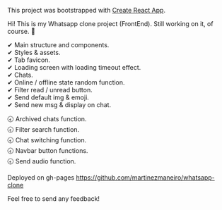 This project was bootstrapped with [Create React App](https://github.com/facebook/create-react-app).

Hi! This is my Whatsapp clone project (FrontEnd). Still working on it, of course. 🦾

✔ Main structure and components. <br/>
✔ Styles & assets. <br/>
✔ Tab favicon. <br/>
✔ Loading screen with loading timeout effect. <br/>
✔ Chats. <br/>
✔ Online / offline state random function. <br/>
✔ Filter read / unread button. <br/>
✔ Send default img & emoji. <br/>
✔ Send new msg & display on chat. <br/>

🕣 Archived chats function. <br/>
🕣 Filter search function. <br/>
🕣 Chat switching function. <br/>
🕣 Navbar button functions. <br/>
🕣 Send audio function. <br/>

Deployed on gh-pages https://github.com/martinezmaneiro/whatsapp-clone

Feel free to send any feedback!
